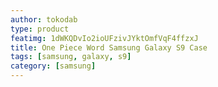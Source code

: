 ```yaml
---
author: tokodab
type: product
featimg: 1dWKQDvIo2ioUFzivJYktOmfVqF4ffzxJ
title: One Piece Word Samsung Galaxy S9 Case
tags: [samsung, galaxy, s9]
category: [samsung]
---
```

